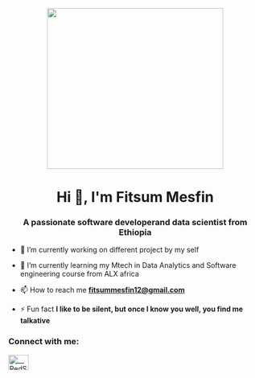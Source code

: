 <p  align="center"><img src="https://6448316.fs1.hubspotusercontent-na1.net/hubfs/6448316/what-computer-programming-jobs-offer-remote-work-jpg.jpeg" width="350" height="320" /></p>

<h1 align="center">Hi 👋, I'm Fitsum Mesfin</h1>
<h3 align="center">A passionate software developerand data scientist from Ethiopia</h3>


- 🔭 I’m currently working on different project by my self

- 🌱 I’m currently learning my Mtech in Data Analytics and Software engineering course from ALX africa

- 📫 How to reach me **fitsummesfin12@gmail.com**

- ⚡ Fun fact **I like to be silent, but once I know you well, you find me talkative**

<h3 align="left">Connect with me:</h3>
<p align="left">
<a href="https://twitter.com/fitsumMD" target="blank"><img align="center" src="https://raw.githubusercontent.com/rahuldkjain/github-profile-readme-generator/master/src/images/icons/Social/twitter.svg" alt="__RedSpinel__" height="30" width="40" /></a>
